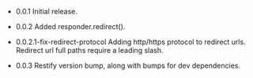 - 0.0.1
  Initial release.

- 0.0.2
  Added responder.redirect().

- 0.0.2.1-fix-redirect-protocol
  Adding http/https protocol to redirect urls.
  Redirect url full paths require a leading slash.

- 0.0.3
  Restify version bump, along with bumps for dev dependencies.
